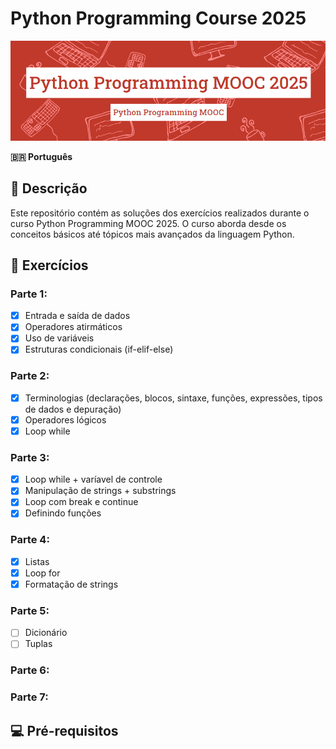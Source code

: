 # Python Programming Course 2025
<img src="./.assets/case.png" alt="case" width="900">

**🇧🇷 Português**

## 📝 Descrição

Este repositório contém as soluções dos exercícios realizados durante o curso Python Programming MOOC 2025. O curso aborda desde os conceitos básicos até tópicos mais avançados da linguagem Python.

## 📌 Exercícios

### Parte 1: 
- [x] Entrada e saída de dados
- [x] Operadores atirmáticos 
- [x] Uso de variáveis
- [x] Estruturas condicionais (if-elif-else)

### Parte 2: 
- [x] Terminologias (declarações, blocos, sintaxe, funções, expressões, tipos de dados e depuração)
- [x] Operadores lógicos
- [x] Loop while

### Parte 3: 
- [x] Loop while + varíavel de controle
- [x] Manipulação de strings + substrings
- [x] Loop com break e continue
- [x] Definindo funções

### Parte 4: 
- [x] Listas
- [x] Loop for
- [x] Formatação de strings

### Parte 5: 
- [ ] Dicionário
- [ ] Tuplas

### Parte 6: 

### Parte 7: 

      
## 💻 Pré-requisitos

